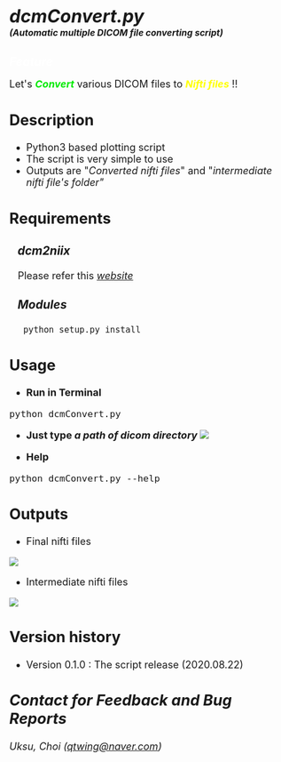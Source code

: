 # <font size=6><br>_**dcmConvert.py</br></font> <font size=3>(Automatic multiple DICOM file converting script)**_</font>

## <font color=white>_Feature_</font>
<font size=4>Let's <font color=grean><b>_Convert_</b></font> various DICOM files to <font color=yellow><b>_Nifti files_</b> </font> !!

## Description
+ Python3 based plotting script
+ The script is very simple to use
+ Outputs are "_Converted nifti files_" and "_intermediate nifti file's folder"_


## Requirements
### &nbsp;&nbsp;&nbsp;_dcm2niix_
&nbsp;&nbsp;&nbsp;Please refer this [_website_](https://chromedriver.chromium.org/)
&nbsp;&nbsp;&nbsp;&nbsp;
### &nbsp;&nbsp;&nbsp;_Modules_
&nbsp;&nbsp;&nbsp;&nbsp;
```python setup.py install```






## Usage
+ <b>Run in Terminal</b>
```
python dcmConvert.py
```
+ <b> Just type _a path of dicom directory_</b>
![](assets/README-c817319c.png)


+ <b>Help</b>
```
python dcmConvert.py --help
```

## Outputs
+ Final nifti files

![](assets/README-d54d5362.png)

+ Intermediate nifti files

![](assets/README-93c582f3.png)

## Version history
+ Version 0.1.0 : The script release (2020.08.22)

## _Contact for Feedback and Bug Reports_
_Uksu, Choi (qtwing@naver.com)_
